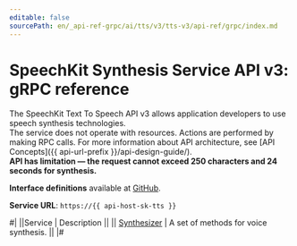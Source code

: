 ```yaml
---
editable: false
sourcePath: en/_api-ref-grpc/ai/tts/v3/tts-v3/api-ref/grpc/index.md
---
```


# SpeechKit Synthesis Service API v3: gRPC reference

The SpeechKit Text To Speech API v3 allows application developers to use speech synthesis technologies. <br>The service does not operate with resources. Actions are performed by making RPC calls. For more information about API architecture, see [API Concepts]({{ api-url-prefix }}/api-design-guide/). <br><strong> API has limitation — the request cannot exceed 250 characters and 24 seconds for synthesis.</strong>

**Interface definitions** available at [GitHub](https://github.com/yandex-cloud/cloudapi/tree/master/yandex/cloud/ai/tts/v3).

**Service URL**: `https://{{ api-host-sk-tts }}`

#|
||Service | Description ||
|| [Synthesizer](Synthesizer/index.md) | A set of methods for voice synthesis. ||
|#